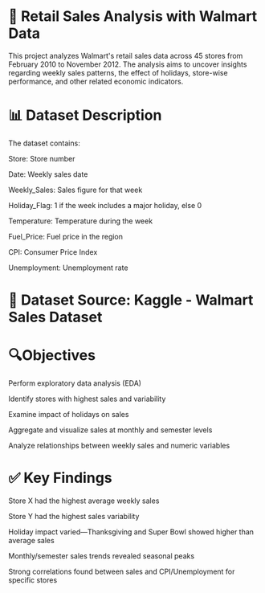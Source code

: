 # 🛒 Retail Sales Analysis with Walmart Data
This project analyzes Walmart's retail sales data across 45 stores from February 2010 to November 2012. The analysis aims to uncover insights regarding weekly sales patterns, the effect of holidays, store-wise performance, and other related economic indicators.

#  📊 Dataset Description
The dataset contains:

Store: Store number

Date: Weekly sales date

Weekly_Sales: Sales figure for that week

Holiday_Flag: 1 if the week includes a major holiday, else 0

Temperature: Temperature during the week

Fuel_Price: Fuel price in the region

CPI: Consumer Price Index

Unemployment: Unemployment rate

# 🔗 Dataset Source: Kaggle - Walmart Sales Dataset

#  🔍Objectives
Perform exploratory data analysis (EDA)

Identify stores with highest sales and variability

Examine impact of holidays on sales

Aggregate and visualize sales at monthly and semester levels

Analyze relationships between weekly sales and numeric variables

# ✅ Key Findings
Store X had the highest average weekly sales

Store Y had the highest sales variability

Holiday impact varied—Thanksgiving and Super Bowl showed higher than average sales

Monthly/semester sales trends revealed seasonal peaks

Strong correlations found between sales and CPI/Unemployment for specific stores

 
